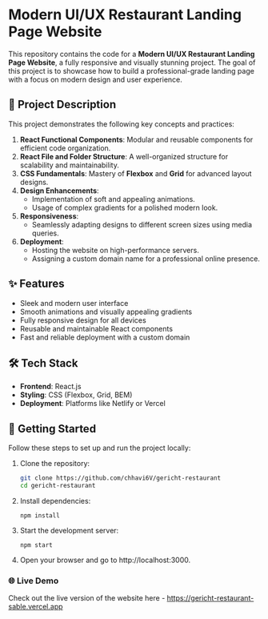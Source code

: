 # Modern UI/UX Restaurant Landing Page Website

This repository contains the code for a **Modern UI/UX Restaurant Landing Page Website**, a fully responsive and visually stunning project. The goal of this project is to showcase how to build a professional-grade landing page with a focus on modern design and user experience.

## 📖 Project Description

This project demonstrates the following key concepts and practices:

1. **React Functional Components**: Modular and reusable components for efficient code organization.
2. **React File and Folder Structure**: A well-organized structure for scalability and maintainability.
3. **CSS Fundamentals**: Mastery of **Flexbox** and **Grid** for advanced layout designs.
4. **Design Enhancements**:
   - Implementation of soft and appealing animations.
   - Usage of complex gradients for a polished modern look.
5. **Responsiveness**:
   - Seamlessly adapting designs to different screen sizes using media queries.
6. **Deployment**:
   - Hosting the website on high-performance servers.
   - Assigning a custom domain name for a professional online presence.

## ✨ Features

- Sleek and modern user interface
- Smooth animations and visually appealing gradients
- Fully responsive design for all devices
- Reusable and maintainable React components
- Fast and reliable deployment with a custom domain

## 🛠️ Tech Stack

- **Frontend**: React.js
- **Styling**: CSS (Flexbox, Grid, BEM)
- **Deployment**: Platforms like Netlify or Vercel

## 🚀 Getting Started

Follow these steps to set up and run the project locally:

1. Clone the repository:
   ```bash
   git clone https://github.com/chhavi6V/gericht-restaurant
   cd gericht-restaurant
   ```
2. Install dependencies:
   ```
   npm install
   ```
3. Start the development server:
   ```
   npm start
   ```
4. Open your browser and go to http://localhost:3000.


### 🌐 Live Demo

Check out the live version of the website here - https://gericht-restaurant-sable.vercel.app
